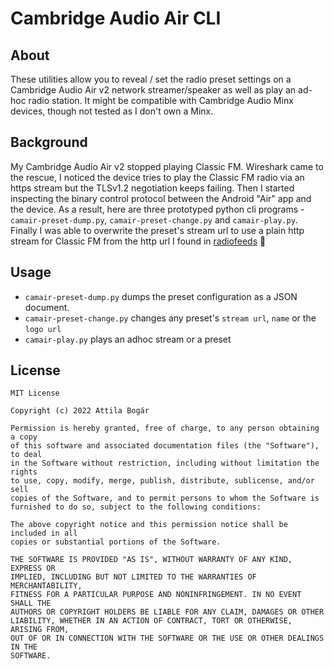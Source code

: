# Cambridge Audio Air CLI

## About

These utilities allow you to reveal / set the radio preset settings on a
Cambridge Audio Air v2 network streamer/speaker as well as play an ad-hoc radio
station.  It might be compatible with Cambridge Audio Minx devices, though not
tested as I don't own a Minx.

## Background

My Cambridge Audio Air v2 stopped playing Classic FM.  Wireshark came to the
rescue, I noticed the device tries to play the Classic FM radio via an https
stream but the TLSv1.2 negotiation keeps failing.  Then I started inspecting
the binary control protocol between the Android "Air" app and the device.  As a
result, here are three prototyped python cli programs -
`camair-preset-dump.py`, `camair-preset-change.py` and `camair-play.py`.
Finally I was able to overwrite the preset's stream url to use a plain http
stream for Classic FM from the http url I found in
[radiofeeds](http://radiofeeds.co.uk/) 🙂

## Usage

- `camair-preset-dump.py` dumps the preset configuration as a JSON document.
- `camair-preset-change.py` changes any preset's `stream url`, `name` or the `logo url`
- `camair-play.py` plays an adhoc stream or a preset

## License

    MIT License

    Copyright (c) 2022 Attila Bogár

    Permission is hereby granted, free of charge, to any person obtaining a copy
    of this software and associated documentation files (the "Software"), to deal
    in the Software without restriction, including without limitation the rights
    to use, copy, modify, merge, publish, distribute, sublicense, and/or sell
    copies of the Software, and to permit persons to whom the Software is
    furnished to do so, subject to the following conditions:

    The above copyright notice and this permission notice shall be included in all
    copies or substantial portions of the Software.

    THE SOFTWARE IS PROVIDED "AS IS", WITHOUT WARRANTY OF ANY KIND, EXPRESS OR
    IMPLIED, INCLUDING BUT NOT LIMITED TO THE WARRANTIES OF MERCHANTABILITY,
    FITNESS FOR A PARTICULAR PURPOSE AND NONINFRINGEMENT. IN NO EVENT SHALL THE
    AUTHORS OR COPYRIGHT HOLDERS BE LIABLE FOR ANY CLAIM, DAMAGES OR OTHER
    LIABILITY, WHETHER IN AN ACTION OF CONTRACT, TORT OR OTHERWISE, ARISING FROM,
    OUT OF OR IN CONNECTION WITH THE SOFTWARE OR THE USE OR OTHER DEALINGS IN THE
    SOFTWARE.
